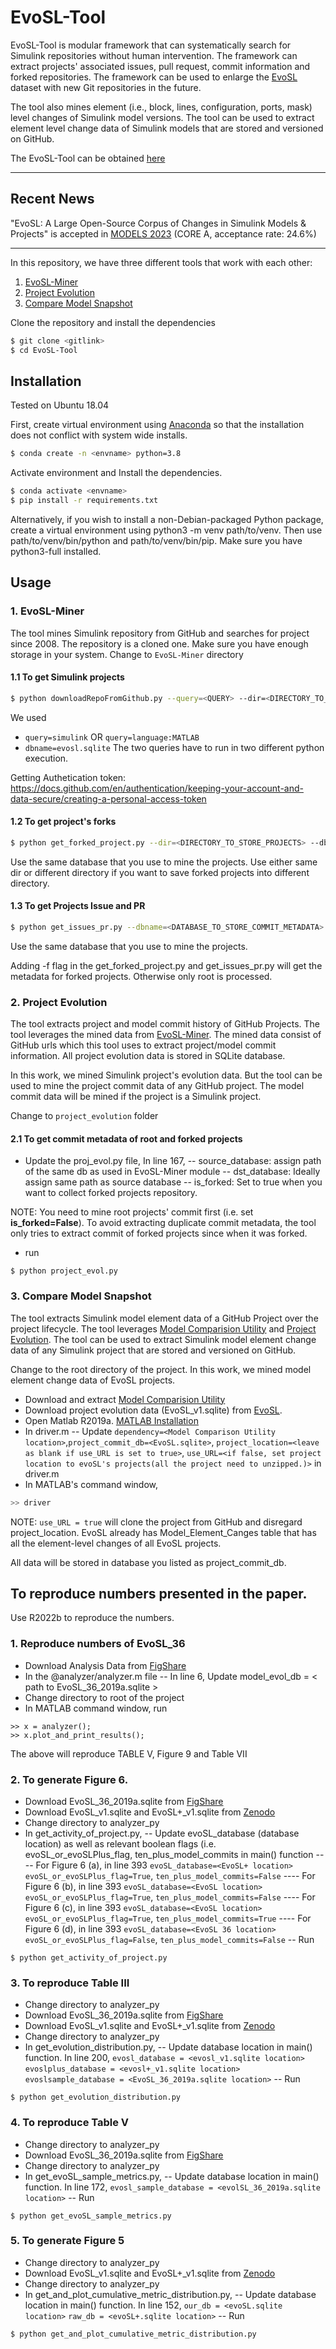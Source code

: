 # EvoSL-Tool

EvoSL-Tool is modular framework that can systematically search for Simulink repositories without human intervention. The framework can extract projects' associated issues, pull request, commit information and forked repositories. The framework can be used to enlarge the [EvoSL](https://zenodo.org/record/7806457) dataset with new Git repositories in the future. 

The tool also mines element (i.e., block, lines, configuration, ports, mask) level changes of Simulink model versions. The tool can be used to extract element level change data of Simulink models that are stored and versioned on GitHub.

The EvoSL-Tool can be obtained [here](https://zenodo.org/record/8111020)

-------------------------------

## Recent News

"EvoSL: A Large Open-Source Corpus of
Changes in Simulink Models & Projects" is accepted in [MODELS 2023](https://conf.researchr.org/track/models-2023/models-2023-technical-track) (CORE A, acceptance rate: 24.6%)

-------------------------------

In this repository, we have three different tools that work with each other:
1. [EvoSL-Miner]
2. [Project Evolution]
3. [Compare Model Snapshot]

Clone the repository and install the dependencies
```sh
$ git clone <gitlink>
$ cd EvoSL-Tool
```

## Installation

Tested on Ubuntu 18.04 

First, create virtual environment using  [Anaconda] so that the installation does not conflict with system wide installs.
```sh
$ conda create -n <envname> python=3.8
```

Activate environment and Install the dependencies.
```sh
$ conda activate <envname>
$ pip install -r requirements.txt
```

Alternatively, if you wish to install a non-Debian-packaged Python package, create a virtual environment using python3 -m venv path/to/venv. Then use path/to/venv/bin/python and path/to/venv/bin/pip. Make sure you have python3-full installed.



## Usage

### 1. EvoSL-Miner
The tool mines Simulink repository from GitHub and searches for project since 2008. The repository is a cloned one. Make sure you have enough storage in your system.
Change  to `EvoSL-Miner` directory

#### 1.1 To get Simulink projects
```sh
$ python downloadRepoFromGithub.py --query=<QUERY> --dir=<DIRECTORY_TO_STORE_PROJECTS> --dbname=<DATABASE_TO_STORE_COMMIT_METADATA> --token=<GITHUB_AUTHENTICATION_TOKEN>
``` 
We used 
- `query=simulink`  OR `query=language:MATLAB` 
- `dbname=evosl.sqlite`
The two queries have to run in two different python execution.

Getting Authetication token: https://docs.github.com/en/authentication/keeping-your-account-and-data-secure/creating-a-personal-access-token


#### 1.2 To get project's forks 

```sh
$ python get_forked_project.py --dir=<DIRECTORY_TO_STORE_PROJECTS> --dbname=<DATABASE_TO_STORE_COMMIT_METADATA> --token=<GITHUB_AUTHENTICATION_TOKEN>
``` 
Use the same database that you use to mine the projects. 
Use either same dir  or different directory if you want to save forked projects into different directory.

#### 1.3 To get Projects Issue and PR
```sh
$ python get_issues_pr.py --dbname=<DATABASE_TO_STORE_COMMIT_METADATA> --token=<GITHUB_AUTHENTICATION_TOKEN>
``` 
Use the same database that you use to mine the projects. 

Adding -f flag in the get_forked_project.py and get_issues_pr.py will get the metadata for forked projects. Otherwise only root is processed. 

### 2. Project Evolution
The tool extracts project and model commit history of GitHub Projects. The tool leverages the mined data from [EvoSL-Miner]. The mined data consist of GitHub urls which this tool uses to extract project/model commit information. All project evolution data is stored in SQLite database.

In this work, we mined Simulink project's evolution data. But the tool can be used to mine the project commit data of any GitHub project. The model commit data will be mined if the project is a Simulink project. 

Change to `project_evolution` folder

#### 2.1 To get commit metadata of root and forked projects 
- Update the proj_evol.py file, In line 167,
-- source_database: assign path of the same db as used in EvoSL-Miner module
-- dst_database: Ideally assign same path as source database
-- is_forked: Set to true when you want to collect forked projects repository. 

NOTE: You need to mine root projects' commit first (i.e. set **is_forked=False**). To avoid extracting duplicate commit metadata, the tool only tries to extract commit of forked projects since when it was forked. 

- run 
```
$ python project_evol.py
```
### 3. Compare Model Snapshot
The tool extracts Simulink model element data of a GitHub Project over the project lifecycle. The tool leverages [Model Comparision Utility] and [Project Evolution]. The tool can be used to extract Simulink model element change data of any Simulink project that are stored and versioned on GitHub.

Change to the root directory of the project.
In this work, we mined model element change data of EvoSL projects. 
- Download and extract [Model Comparision Utility] 
- Download project evolution data (EvoSL_v1.sqlite) from [EvoSL](https://zenodo.org/record/7806457). 
- Open Matlab R2019a. [MATLAB Installation]
- In driver.m
-- Update `dependency=<Model Comparison Utility location>`,`project_commit_db=<EvoSL.sqlite>`, `project_location=<leave as blank if use_URL is set to true>`, `use_URL=<if false, set project location to evoSL's projects(all the project need to unzipped.)>` in driver.m
- In MATLAB's command window, 
```sh
>> driver
```

NOTE: `use_URL = true` will clone the project from GitHub and disregard project_location. 
EvoSL already has Model_Element_Canges table that has all the element-level changes of all EvoSL projects. 

All data will be stored in database you listed as  project_commit_db. 

## To reproduce numbers presented in the paper.

Use R2022b to reproduce the numbers. 

### 1. Reproduce numbers of EvoSL_36
- Download  Analysis Data from [FigShare](https://figshare.com/articles/dataset/EvoSL_A_Large_Open-Source_Corpus_of_Changes_in_Simulink_Models_Projects_Analysis_Data_/22298812/1) 
-  In the @analyzer/analyzer.m file
-- In line 6, Update model_evol_db = < path to EvoSL_36_2019a.sqlite >
- Change directory to root of the project
- In MATLAB command window, run
```
>> x = analyzer();
>> x.plot_and_print_results();
```
The above will reproduce TABLE V, Figure 9 and  Table VII

### 2. To generate Figure 6.
- Download EvoSL_36_2019a.sqlite from [FigShare](https://figshare.com/articles/dataset/EvoSL_A_Large_Open-Source_Corpus_of_Changes_in_Simulink_Models_Projects_Analysis_Data_/22298812/1) 
- Download EvoSL_v1.sqlite and EvoSL+_v1.sqlite from [Zenodo](https://zenodo.org/record/7806457)
- Change directory to analyzer_py
- In get_activity_of_project.py, 
-- Update evoSL_database (database location) as well as relevant boolean flags (i.e. evoSL_or_evoSLPlus_flag, ten_plus_model_commits in main() function
---- For Figure 6 (a), in line 393 ``evoSL_database=<EvoSL+ location>`` ``evoSL_or_evoSLPlus_flag=True``, ``ten_plus_model_commits=False``
---- For Figure 6 (b), in line 393 ``evoSL_database=<EvoSL location>`` ``evoSL_or_evoSLPlus_flag=True``, ``ten_plus_model_commits=False``
---- For Figure 6 (c), in line 393 ``evoSL_database=<EvoSL location>`` ``evoSL_or_evoSLPlus_flag=True``, ``ten_plus_model_commits=True``
---- For Figure 6 (d), in line 393 ``evoSL_database=<EvoSL 36 location>`` ``evoSL_or_evoSLPlus_flag=False``, ``ten_plus_model_commits=False``
-- Run 
```
$ python get_activity_of_project.py
```

### 3. To reproduce Table III
- Change directory to analyzer_py
- Download EvoSL_36_2019a.sqlite from [FigShare](https://figshare.com/articles/dataset/EvoSL_A_Large_Open-Source_Corpus_of_Changes_in_Simulink_Models_Projects_Analysis_Data_/22298812/1) 
- Download EvoSL_v1.sqlite and EvoSL+_v1.sqlite from [Zenodo](https://zenodo.org/record/7806457)
- Change directory to analyzer_py
- In get_evolution_distribution.py, 
-- Update database location in main() function. In line 200,
`evosl_database = <evosl_v1.sqlite location>`
`evoslplus_database = <evosl+_v1.sqlite location>`
`evoslsample_database = <EvoSL_36_2019a.sqlite location>`
-- Run 
```
$ python get_evolution_distribution.py
```

### 4. To reproduce Table V
- Change directory to analyzer_py
- Download EvoSL_36_2019a.sqlite from [FigShare](https://figshare.com/articles/dataset/EvoSL_A_Large_Open-Source_Corpus_of_Changes_in_Simulink_Models_Projects_Analysis_Data_/22298812/1) 
- Change directory to analyzer_py
- In get_evoSL_sample_metrics.py, 
-- Update database location in main() function. In line 172, 
`evosl_sample_database = <evolSL_36_2019a.sqlite location>`
-- Run 
```
$ python get_evoSL_sample_metrics.py
```

### 5. To generate Figure 5 
- Change directory to analyzer_py
- Download EvoSL_v1.sqlite and EvoSL+_v1.sqlite from [Zenodo](https://zenodo.org/record/7806457)
- Change directory to analyzer_py
- In get_and_plot_cumulative_metric_distribution.py, 
-- Update database location in main() function. In line 152,
`our_db = <evoSL.sqlite location>`
`raw_db = <evoSL+.sqlite location>`
-- Run 
```
$ python get_and_plot_cumulative_metric_distribution.py
```

[//]: # (These are reference links used in the body of this note and get stripped out when the markdown processor does its job. There is no need to format nicely because it shouldn't be seen. Thanks SO - http://stackoverflow.com/questions/4823468/store-comments-in-markdown-syntax)
   [Anaconda]: <https://www.anaconda.com/>
   [EvoSL-Miner]: <https://github.com/50417/EvoSL-Tool/tree/main/EvoSL-Miner>
   [Compare Model Snapshot]: <https://github.com/50417/EvoSL-Tool/tree/main/%40compareModelSnapshot>
   [Project Evolution]: <https://github.com/50417/EvoSL-Tool/tree/main/project_evolution> 
   [Model Comparision Utility]: <https://zenodo.org/record/6410073#.Y-VQINLMK-Y>
   [Repository Mining for Changes in Simulink Models]: <https://ieeexplore.ieee.org/document/9592466>
   [MATLAB Installation]: <https://github.com/50417/EvoSL-Tool/tree/main/MATLABConfiguration.md>

